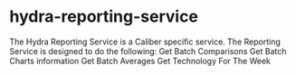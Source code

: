 # hydra-reporting-service

The Hydra Reporting Service is a Caliber specific service.
The Reporting Service is designed to do the following:
Get Batch Comparisons
Get Batch Charts information
Get Batch Averages
Get Technology For The Week
